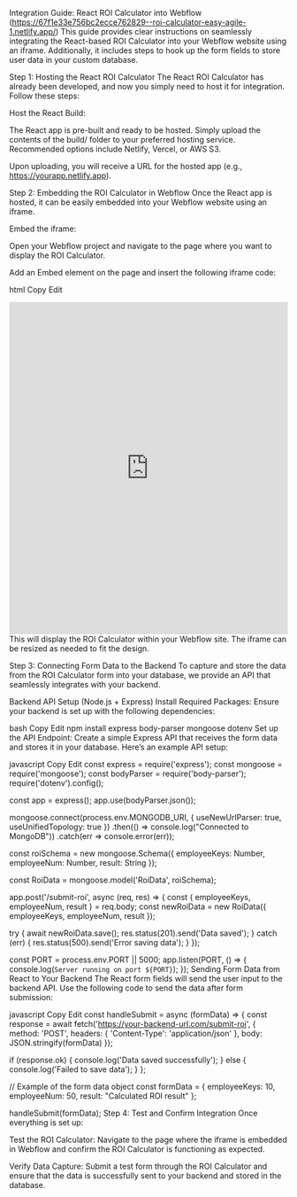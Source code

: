 Integration Guide: React ROI Calculator into Webflow (https://67f1e33e756bc2ecce762829--roi-calculator-easy-agile-1.netlify.app/)
This guide provides clear instructions on seamlessly integrating the React-based ROI Calculator into your Webflow website using an iframe. Additionally, it includes steps to hook up the form fields to store user data in your custom database.

Step 1: Hosting the React ROI Calculator
The React ROI Calculator has already been developed, and now you simply need to host it for integration. Follow these steps:

Host the React Build:

The React app is pre-built and ready to be hosted. Simply upload the contents of the build/ folder to your preferred hosting service. Recommended options include Netlify, Vercel, or AWS S3.

Upon uploading, you will receive a URL for the hosted app (e.g., https://yourapp.netlify.app).

Step 2: Embedding the ROI Calculator in Webflow
Once the React app is hosted, it can be easily embedded into your Webflow website using an iframe.

Embed the iframe:

Open your Webflow project and navigate to the page where you want to display the ROI Calculator.

Add an Embed element on the page and insert the following iframe code:

html
Copy
Edit
<iframe 
  src="https://yourapp.netlify.app" 
  width="100%" 
  height="600" 
  style="border: none;"
  title="ROI Calculator">
</iframe>
This will display the ROI Calculator within your Webflow site. The iframe can be resized as needed to fit the design.

Step 3: Connecting Form Data to the Backend
To capture and store the data from the ROI Calculator form into your database, we provide an API that seamlessly integrates with your backend.

Backend API Setup (Node.js + Express)
Install Required Packages: Ensure your backend is set up with the following dependencies:

bash
Copy
Edit
npm install express body-parser mongoose dotenv
Set up the API Endpoint: Create a simple Express API that receives the form data and stores it in your database. Here’s an example API setup:

javascript
Copy
Edit
const express = require('express');
const mongoose = require('mongoose');
const bodyParser = require('body-parser');
require('dotenv').config();

const app = express();
app.use(bodyParser.json());

mongoose.connect(process.env.MONGODB_URI, { useNewUrlParser: true, useUnifiedTopology: true })
  .then(() => console.log("Connected to MongoDB"))
  .catch(err => console.error(err));

const roiSchema = new mongoose.Schema({
  employeeKeys: Number,
  employeeNum: Number,
  result: String
});

const RoiData = mongoose.model('RoiData', roiSchema);

app.post('/submit-roi', async (req, res) => {
  const { employeeKeys, employeeNum, result } = req.body;
  const newRoiData = new RoiData({ employeeKeys, employeeNum, result });

  try {
    await newRoiData.save();
    res.status(201).send('Data saved');
  } catch (err) {
    res.status(500).send('Error saving data');
  }
});

const PORT = process.env.PORT || 5000;
app.listen(PORT, () => {
  console.log(`Server running on port ${PORT}`);
});
Sending Form Data from React to Your Backend
The React form fields will send the user input to the backend API. Use the following code to send the data after form submission:

javascript
Copy
Edit
const handleSubmit = async (formData) => {
  const response = await fetch('https://your-backend-url.com/submit-roi', {
    method: 'POST',
    headers: {
      'Content-Type': 'application/json'
    },
    body: JSON.stringify(formData)
  });

  if (response.ok) {
    console.log('Data saved successfully');
  } else {
    console.log('Failed to save data');
  }
};

// Example of the form data object
const formData = {
  employeeKeys: 10,
  employeeNum: 50,
  result: "Calculated ROI result"
};

handleSubmit(formData);
Step 4: Test and Confirm Integration
Once everything is set up:

Test the ROI Calculator: Navigate to the page where the iframe is embedded in Webflow and confirm the ROI Calculator is functioning as expected.

Verify Data Capture: Submit a test form through the ROI Calculator and ensure that the data is successfully sent to your backend and stored in the database.
